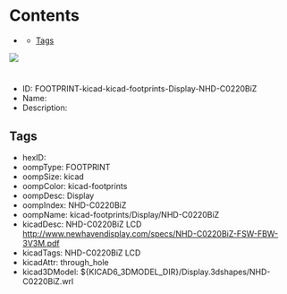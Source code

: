 



Contents
========

* [](#)
	* [Tags](#tags)
  
![][im]
# 

- ID: FOOTPRINT-kicad-kicad-footprints-Display-NHD-C0220BiZ
- Name: 
- Description: 

## Tags

- hexID: 
- oompType: FOOTPRINT
- oompSize: kicad
- oompColor: kicad-footprints
- oompDesc: Display
- oompIndex: NHD-C0220BiZ
- oompName: kicad-footprints/Display/NHD-C0220BiZ
- kicadDesc: NHD-C0220BiZ LCD http://www.newhavendisplay.com/specs/NHD-C0220BiZ-FSW-FBW-3V3M.pdf
- kicadTags: NHD-C0220BiZ LCD
- kicadAttr: through_hole
- kicad3DModel: ${KICAD6_3DMODEL_DIR}/Display.3dshapes/NHD-C0220BiZ.wrl



[im]: image.png
